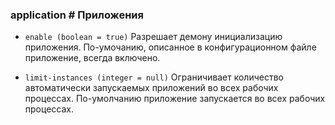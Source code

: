 ### application # Приложения

 - `enable (boolean = true)`
 Разрешает демону инициализацию приложения. По-умочанию, описанное в конфигурационном файле приложение, всегда включено.

 - `limit-instances (integer = null)`
 Ограничивает количество автоматически запускаемых приложений во всех рабочих процессах. По-умолчанию приложение запускается во всех рабочих процессах.
